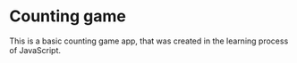 # Counting game

This is a basic counting game app, that was created in the learning process of JavaScript.
